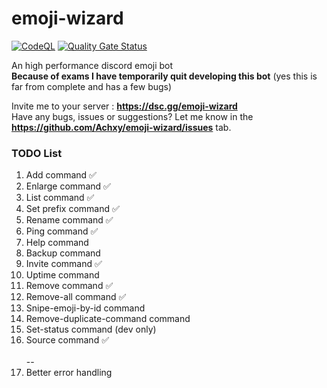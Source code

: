 # emoji-wizard

[![CodeQL](https://github.com/Achxy/emoji-wizard/actions/workflows/codeql-analysis.yml/badge.svg)](https://github.com/Achxy/emoji-wizard/actions/workflows/codeql-analysis.yml) [![Quality Gate Status](https://sonarcloud.io/api/project_badges/measure?project=Achxy_emoji-wizard&metric=alert_status)](https://sonarcloud.io/summary/new_code?id=Achxy_emoji-wizard)

An high performance discord emoji bot\
**Because of exams I have temporarily quit developing this bot** (yes this is far from complete and has a few bugs)

Invite me to your server : **https://dsc.gg/emoji-wizard** <br>
Have any bugs, issues or suggestions? Let me know in the **https://github.com/Achxy/emoji-wizard/issues** tab. 

### TODO List

<ol>
<li>Add command ✅</li>
<li>Enlarge command ✅</li>
<li>List command ✅</li>
<li>Set prefix command ✅</li>
<li>Rename command ✅</li>
<li>Ping command ✅</li>
<li>Help command</li>
<li>Backup command</li>
<li>Invite command ✅</li>
<li>Uptime command</li>
<li>Remove command ✅</li>
<li>Remove-all command ✅</li>
<li>Snipe-emoji-by-id command</li>
<li>Remove-duplicate-command command</li>
<li>Set-status command (dev only)</li>
<li>Source command ✅</li>
<br> --
<li>Better error handling</li>
</ol>
